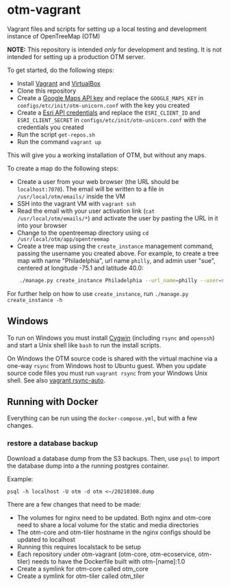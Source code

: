 otm-vagrant
===========

Vagrant files and scripts for setting up a local testing and development instance of OpenTreeMap (OTM)

__NOTE:__ This repository is intended _only_ for development and testing.  It is not intended for setting up a production OTM server.

To get started, do the following steps:

 - Install [Vagrant](http://www.vagrantup.com/) and [VirtualBox](https://www.virtualbox.org/)
 - Clone this repository
 - Create a [Google Maps API key](https://developers.google.com/maps/documentation/javascript/get-api-key) and replace the `GOOGLE_MAPS_KEY` in  `configs/etc/init/otm-unicorn.conf` with the key you created
 - Create a [Esri API credentials](https://developers.arcgis.com/documentation/core-concepts/security-and-authentication/accessing-arcgis-online-services/) and replace the `ESRI_CLIENT_ID` and `ESRI_CLIENT_SECRET` in  `configs/etc/init/otm-unicorn.conf` with the credentials you created
 - Run the script `get-repos.sh`
 - Run the command `vagrant up`

This will give you a working installation of OTM, but without any maps.

To create a map do the following steps:

 - Create a user from your web browser (the URL should be `localhost:7070`). The email will be written to a file in `/usr/local/otm/emails/` inside the VM
 - SSH into the vagrant VM with `vagrant ssh`
 - Read the email with your user activation link (`cat /usr/local/otm/emails/*`) and activate the user by pasting the URL in it into your browser
 - Change to the opentreemap directory using `cd /usr/local/otm/app/opentreemap`
 - Create a tree map using the `create_instance` management command, passing the username you created above. For example, to create a tree map with name "Philadelphia", url name `philly`, and admin user "sue", centered at longitude -75.1 and latitude 40.0:

```sh
    ./manage.py create_instance Philadelphia --url_name=philly --user=sue --center=-75.1,40.0
```

For further help on how to use `create_instance`, run `./manage.py create_instance -h`

## Windows

To run on Windows you must install [Cygwin](https://www.cygwin.com) (including `rsync` and `openssh`) and start a Unix shell like `bash` to run the install scripts.

On Windows the OTM source code is shared with the virtual machine via a one-way `rsync` from Windows host to Ubuntu guest. When you update source code files you must run `vagrant rsync` from your Windows Unix shell. See also [vagrant rsync-auto](http://docs.vagrantup.com/v2/cli/rsync-auto.html).


## Running with Docker

Everything can be run using the `docker-compose.yml`, but with a few changes.

### restore a database backup

Download a database dump from the S3 backups. Then, use `psql` to import the database dump into a the running postgres container.

Example:

```
psql -h localhost -U otm -d otm <~/20210308.dump
```

There are a few changes that need to be made:
* The volumes for nginx need to be updated. Both nginx and otm-core need to share a local volume for the static and media directories
* The otm-core and otm-tiler hostname in the nginx configs should be updated to localhost
* Running this requires localstack to be setup
* Each repository under otm-vagrant (otm-core, otm-ecoservice, otm-tiler) needs to have the Dockerfile built with otm-[name]:1.0
* Create a symlink for otm-core called otm_core
* Create a symlink for otm-tiler called otm_tiler
